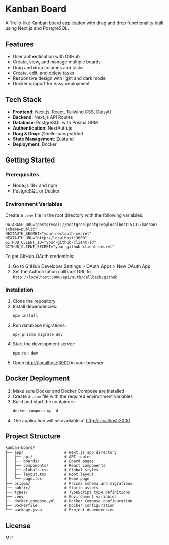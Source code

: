 # Kanban Board

A Trello-like Kanban board application with drag and drop functionality built using Next.js and PostgreSQL.

## Features

- User authentication with GitHub
- Create, view, and manage multiple boards
- Drag and drop columns and tasks
- Create, edit, and delete tasks
- Responsive design with light and dark mode
- Docker support for easy deployment

## Tech Stack

- **Frontend**: Next.js, React, Tailwind CSS, DaisyUI
- **Backend**: Next.js API Routes
- **Database**: PostgreSQL with Prisma ORM
- **Authentication**: NextAuth.js
- **Drag & Drop**: @hello-pangea/dnd
- **State Management**: Zustand
- **Deployment**: Docker

## Getting Started

### Prerequisites

- Node.js 18+ and npm
- PostgreSQL or Docker

### Environment Variables

Create a `.env` file in the root directory with the following variables:

```
DATABASE_URL="postgresql://postgres:postgres@localhost:5432/kanban?schema=public"
NEXTAUTH_SECRET="your-nextauth-secret"
NEXTAUTH_URL="http://localhost:3000"
GITHUB_CLIENT_ID="your-github-client-id"
GITHUB_CLIENT_SECRET="your-github-client-secret"
```

To get GitHub OAuth credentials:

1. Go to GitHub Developer Settings > OAuth Apps > New OAuth App
2. Set the Authorization callback URL to `http://localhost:3000/api/auth/callback/github`

### Installation

1. Clone the repository
2. Install dependencies:
   ```
   npm install
   ```
3. Run database migrations:
   ```
   npx prisma migrate dev
   ```
4. Start the development server:
   ```
   npm run dev
   ```
5. Open [http://localhost:3000](http://localhost:3000) in your browser

## Docker Deployment

1. Make sure Docker and Docker Compose are installed
2. Create a `.env` file with the required environment variables
3. Build and start the containers:
   ```
   docker-compose up -d
   ```
4. The application will be available at [http://localhost:3000](http://localhost:3000)

## Project Structure

```
kanban-board/
├── app/                  # Next.js app directory
│   ├── api/              # API routes
│   ├── boards/           # Board pages
│   ├── components/       # React components
│   ├── globals.css       # Global styles
│   ├── layout.tsx        # Root layout
│   └── page.tsx          # Home page
├── prisma/               # Prisma schema and migrations
├── public/               # Static assets
├── types/                # TypeScript type definitions
├── .env                  # Environment variables
├── docker-compose.yml    # Docker Compose configuration
├── Dockerfile            # Docker configuration
└── package.json          # Project dependencies
```

## License

MIT
